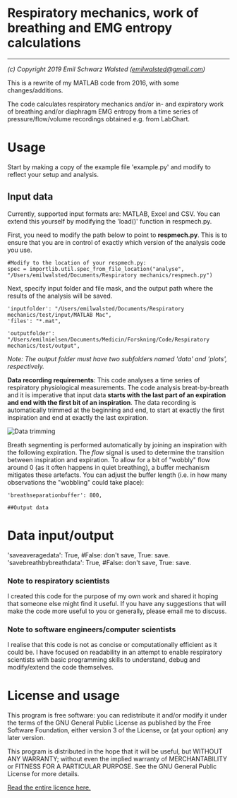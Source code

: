 # Respiratory mechanics, work of breathing and EMG entropy calculations
------------------------------------------------------------------------ 
_(c) Copyright 2019 Emil Schwarz Walsted (emilwalsted@gmail.com)_

This is a rewrite of my MATLAB code from 2016, with some changes/additions.

The code calculates respiratory mechanics and/or in- and expiratory work of 
breathing and/or diaphragm EMG entropy from a time series of 
pressure/flow/volume recordings obtained  e.g. from LabChart.

# Usage

Start by making a copy of the example file 'example.py' and modify to reflect your setup and analysis.

## Input data

Currently, supported input formats are: MATLAB, Excel and CSV. You can extend
this yourself by modifying the 'load()' function in respmech.py.

First, you need to modify the path below to point to **respmech.py**. This is to ensure that you are in control of exactly which version of the analysis code you use.

```
#Modify to the location of your respmech.py:
spec = importlib.util.spec_from_file_location("analyse", "/Users/emilwalsted/Documents/Respiratory mechanics/respmech.py")
```

Next, specify input folder and file mask, and the output path where the results of the analysis will be saved. 

```
'inputfolder': "/Users/emilwalsted/Documents/Respiratory mechanics/test/input/MATLAB Mac",
'files': "*.mat",
    
'outputfolder': "/Users/emilnielsen/Documents/Medicin/Forskning/Code/Respiratory mechanics/test/output", 
```
_Note: The output folder must have two subfolders named 'data' and 'plots', respectively._

**Data recording requirements**: This code analyses a time series of respiratory physiological measurements. The code analysis breat-by-breath and it is imperative that input data **starts with the last part of an expiration and end with the first bit of an inspiration**. The data recording is automatically trimmed at the beginning and end, to start at exactly the first inspiration and end at exactly the last expiration. 


![Data trimming](https://github.com/emilwalsted/respmechdocs/blob/master/img/datatrim1.png)


Breath segmenting is performed automatically by joining an inspiration with the following expiration. The _flow_ signal is used to determine the transition between inspiration and expiration. To allow for a bit of "wobbly" flow around 0 (as it often happens in quiet breathing), a buffer mechanism mitigates these artefacts. You can adjust the buffer length (i.e. in how many observations the "wobbling" could take place):

```
'breathseparationbuffer': 800,

##Output data

```
# Data input/output
'saveaveragedata': True, #False: don't save, True: save.
'savebreathbybreathdata': True, #False: don't save, True: save.




### Note to respiratory scientists

I created this code for the purpose of my own work and shared it hoping that 
someone else might find it useful. If you have any suggestions that will make 
the code more useful to you or generally, please email me to discuss.

### Note to software engineers/computer scientists

I realise that this code is not as concise or computationally efficient as it 
could be. I have focused on readability in an attempt to enable respiratory 
scientists with basic programming skills to understand, debug and modify/extend
the code themselves.

# License and usage
This program is free software: you can redistribute it and/or modify
it under the terms of the GNU General Public License as published by
the Free Software Foundation, either version 3 of the License, or
(at your option) any later version.
 
This program is distributed in the hope that it will be useful,
but WITHOUT ANY WARRANTY; without even the implied warranty of
MERCHANTABILITY or FITNESS FOR A PARTICULAR PURPOSE.  See the
GNU General Public License for more details.

[Read the entire licence here.](LICENSE)
